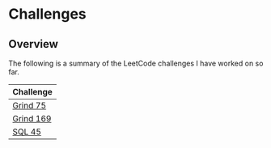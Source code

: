 # Challenges

## Overview
The following is a summary of the LeetCode challenges I have worked on so far.

| Challenge                                                              |
|------------------------------------------------------------------------|
| [Grind 75](https://github.com/shumarb/programming/tree/main/grind75)   | 
| [Grind 169](https://github.com/shumarb/programming/tree/main/grind169) |
| [SQL 45](https://github.com/shumarb/programming/tree/main/sql45)       |